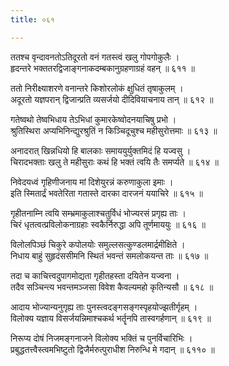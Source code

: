 ```yaml
---
title: ०६१

---
```

<div class="audioEmbed"  caption="सीतालक्ष्मी-वाचनम्" src="https://sanskritdocuments.org/sites/completenarayaneeyam/SoundFiles/061/061_01.mp3"></div>


ततश्च वृन्दावनतोऽतिदूरतो वनं गतस्त्वं खलु गोपगोकुलैः ।  
हृदन्तरे भक्ततरद्विजाङ्गनाकदम्बकानुग्रहणाग्रहं वहन् ॥ ६११ ॥

<div class="audioEmbed"  caption="सीतालक्ष्मी-वाचनम्" src="https://sanskritdocuments.org/sites/completenarayaneeyam/SoundFiles/061/061_02.mp3"></div>


ततो निरीक्ष्याशरणे वनान्तरे किशोरलोकं क्षुधितं तृषाकुलम् ।  
अदूरतो यज्ञपरान् द्विजान्प्रति व्यसर्जयो दीदिवियाचनाय तान् ॥ ६१२ ॥

<div class="audioEmbed"  caption="सीतालक्ष्मी-वाचनम्" src="https://sanskritdocuments.org/sites/completenarayaneeyam/SoundFiles/061/061_03.mp3"></div>


गतेष्वथो तेष्वभिधाय तेऽभिधां कुमारकेष्वोदनयाचिषु प्रभो ।  
श्रुतिस्थिरा अप्यभिनिन्द्युरश्रुतिं न किञ्चिदूचुश्च महीसुरोत्तमाः ॥ ६१३ ॥

<div class="audioEmbed"  caption="सीतालक्ष्मी-वाचनम्" src="https://sanskritdocuments.org/sites/completenarayaneeyam/SoundFiles/061/061_04.mp3"></div>


अनादरात् खिन्नधियो हि बालकाः समाययुर्युक्तमिदं हि यज्वसु ।  
चिरादभक्ताः खलु ते महीसुराः कथं हि भक्तं त्वयि तैः समर्प्यते ॥ ६१४ ॥

<div class="audioEmbed"  caption="सीतालक्ष्मी-वाचनम्" src="https://sanskritdocuments.org/sites/completenarayaneeyam/SoundFiles/061/061_05.mp3"></div>


निवेदयध्वं गृहिणीजनाय मां दिशेयुरन्नं करुणाकुला इमाः ।  
इति स्मितार्द्रं भवतेरिता गतास्ते दारका दारजनं ययाचिरे ॥ ६१५ ॥

<div class="audioEmbed"  caption="सीतालक्ष्मी-वाचनम्" src="https://sanskritdocuments.org/sites/completenarayaneeyam/SoundFiles/061/061_06.mp3"></div>


गृहीतनाम्नि त्वयि सम्भ्रमाकुलाश्चतुर्विधं भोज्यरसं प्रगृह्य ताः ।  
चिरं धृतत्वत्प्रविलोकनाग्रहाः स्वकैर्निरुद्धा अपि तूर्णमाययुः ॥ ६१६ ॥

<div class="audioEmbed"  caption="सीतालक्ष्मी-वाचनम्" src="https://sanskritdocuments.org/sites/completenarayaneeyam/SoundFiles/061/061_07.mp3"></div>


विलोलपिञ्छं चिकुरे कपोलयोः समुल्लसत्कुण्डलमार्द्रमीक्षिते ।  
निधाय बाहुं सुहृदंससीमनि स्थितं भवन्तं समलोकयन्त ताः ॥ ६१७ ॥

<div class="audioEmbed"  caption="सीतालक्ष्मी-वाचनम्" src="https://sanskritdocuments.org/sites/completenarayaneeyam/SoundFiles/061/061_08.mp3"></div>


तदा च काचित्त्वदुपागमोद्यता गृहीतहस्ता दयितेन यज्वना ।  
तदैव सञ्चिन्त्य भवन्तमञ्जसा विवेश कैवल्यमहो कृतिन्यसौ ॥ ६१८ ॥

<div class="audioEmbed"  caption="सीतालक्ष्मी-वाचनम्" src="https://sanskritdocuments.org/sites/completenarayaneeyam/SoundFiles/061/061_09.mp3"></div>


आदाय भोज्यान्यनुगृह्य ताः पुनस्त्वदङ्गसङ्गस्पृहयोज्झतीर्गृहम् ।  
विलोक्य यज्ञाय विसर्जयन्निमाश्चकर्थ भर्तॄनपि तास्वगर्हणान् ॥ ६१९ ॥

<div class="audioEmbed"  caption="सीतालक्ष्मी-वाचनम्" src="https://sanskritdocuments.org/sites/completenarayaneeyam/SoundFiles/061/061_10.mp3"></div>


निरूप्य दोषं निजमङ्गनाजने विलोक्य भक्तिं च पुनर्विचारिभिः ।  
प्रबुद्धतत्त्वैस्त्वमभिष्टुतो द्विजैर्मरुत्पुराधीश निरुन्धि मे गदान् ॥ ६११० ॥